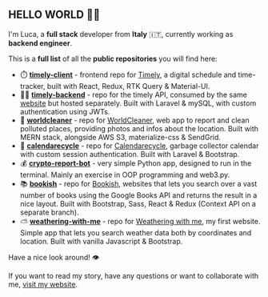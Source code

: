 ## HELLO WORLD 👋🏼

I'm Luca, a **full stack** developer from **Italy** 🇮🇹, currently working as **backend engineer**. 

This is a **full list** of all the **public repositories** you will find here: 
- ⏱️ **[timely-client](https://github.com/lucabettini/timely-client)** - frontend repo for [Timely](https://timely.lucabettini.com), a digital schedule and time-tracker, built with React, Redux, RTK Query & Material-UI. 
- 👨‍💻 **[timely-backend](https://github.com/lucabettini/timely-backend)** - repo for the timely API, consumed by the same [website](https://timely.lucabettini.com) but hosted separately. Built with Laravel & mySQL, with custom authentication using JWTs. 
- 🌳 **[worldcleaner](https://github.com/lucabettini/worldcleaner)** - repo for [WorldCleaner](https://worldcleaner.lucabettini.com), web app to report and clean polluted places, providing photos and infos about the location. Built with MERN stack, alongside AWS S3, materialize-css & SendGrid. 
- 📅 **[calendarecycle](https://github.com/lucabettini/calendarecycle)** - repo for [Calendarecycle](https://calendarecycle.lucabettini.com), garbage collector calendar with custom session authentication. Built with Laravel & Bootstrap. 
- 💰 **[crypto-report-bot](https://github.com/lucabettini/crypto-report-bot)** - very simple Python app, designed to run in the terminal. Mainly an exercise in OOP programming and web3.py. 
- 📚 **[bookish](https://github.com/lucabettini/bookish)** - repo for [Bookish](https://bookish.lucabettini.com), websites that lets you search over a vast number of books using the Google Books API and returns the result in a nice layout.  Built with Bootstrap, Sass, React & Redux (Context API on a separate branch). 
- ⛅ **[weathering-with-me](https://github.com/lucabettini/weathering-with-me)** - repo for [Weathering with me](https://weatheringwithme.lucabettini.com), my first website. Simple app that lets you search weather data both by coordinates and location. Built with vanilla Javascript & Bootstrap. 

Have a nice look around! 👁️

If you want to read my story, have any questions or want to collaborate with me, [visit my website](https://lucabettini.com). 
